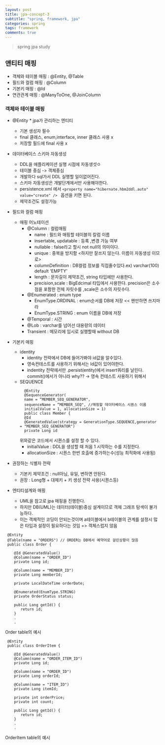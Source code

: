 ```yaml
---
layout: post
title: jpa-concept-3
subtitle: "spring, framework, jpa"
categories: spring
tags: framework
comments: true
---
```

> spring jpa study

## 앤티티 매핑

 * 객체와 테이블 매핑 : @Entity, @Table
 * 필드와 컬럼 매핑 : @Column
 * 기본키 매핑 : @Id
 * 연관관계 매핑 : @ManyToOne, @JoinColumn


### 객체와 테이블 매핑
   * @Entity 
    * jpa가 관리하는 엔티티
      * 기본 생성자 필수
      * final 클래스, enum,interface, inner 클래스 사용 x
      * 저장할 필드에 final 사용 x

   * 데이터베이스 스키마 자동생성
     * DDL을 애플리케이션 실행 시점에 자동생섯ㅇ
     * 테이블 중심 -> 객체중심
     * 개발하다 sql가서 DDL 실행할 일이없어진다. 
     * 스키마 자동생성은 개발단계에서만 사용해야한다. 
     * persistence.xml 에서 ```<property name="hibernate.hbm2ddl.auto" value="create" /> ``` 옵션을 키면 된다. 
     * 제약조건도 설정가능

   * 필드와 컬럼 매핑
     * 매핑 어노테이션
       * @Column : 컬럼매핑
         * name : 필드와 매핑할 테이블의 칼럼 이름
         * insertable, updatable : 등록 ,변경 가능 여부
         * nullable : false라고 할시 not null의 의미이다. 
         * unique : 중복을 방지함 <하지만 잘쓰지 않는다. 이름이 자동생성 이므로>
         * columnDefinition : DB컬럼 정보를 직접줄수있다.ex) varchar(100) default 'EMPTY'
         * length : 문자길이 제약조건, string 타입에만 사용한다.
         * precision,scale : BigEdcimal 타입에서 사용한다. precision은 소수점을 포함한 전체 자릿수를 ,scale은 소수의 자릿수다. 
       * @Enumerated : enum type
         * EnumType.ORDINAL : enum순서를 DB에 저장 << 왠만하면 쓰지마라
         * EnumType.STRING : enum 이름을 DB에 저장
       * @Temporal : 시간 
       * @Lob : varchar를 넘어선 대용량의 데이터
       * Transient : 메모리에 임시로 실행할때 without DB

   * 기본키 매핑
     * identity 
       * identity 전략에서 DB에 들어가봐야 id값을 알수있다. 
       * 영속컨테스트를 사용하기 위해서는 Id값이 있어야한다. 
       * indentity 전략에서만 .persist(entity)에서 insert쿼리를 날린다. commit()에서가 아니라 why?? -> 영속 컨테스트 사용하기 위해서 
     * SEQUENCE
       ```
         @Entity
         @SequenceGenerator(
         name = “MEMBER_SEQ_GENERATOR",
         sequenceName = “MEMBER_SEQ", //매핑할 데이터베이스 시퀀스 이름
         initialValue = 1, allocationSize = 1)
         public class Member {
         @Id
         @GeneratedValue(strategy = GenerationType.SEQUENCE,generator = "MEMBER_SEQ_GENERATOR")
         private Long id
       ```   
       위와같은 코드에서 시퀀스를 설정 할 수 있다.
       * initialValue : DDL을 생성할 때 처음 1 시작하는 수를 지정한다. 
       * allocationSize : 시퀀스 한번 호출에 증가하는수(성능 최적화에 사용됨) 

   * 권장하는 식별자 전략
     * 기본키 제약조건 : null아님, 유일, 변하면 안된다. 
     * 권장 : Long형 + 대체키 + 키 생성 전략 사용(시퀀스등)


 * 엔티티설계와 매핑
   * UML을 참고로 jpa 매핑을 진행한다.
   * 하지만 DB(UML)는 데이터(테이블)중심 설계이므로 객체 그래프 탐색이 불가능하다.
   * 이는 객체적인 코딩이 안되는것이며 a테이블에서 b테이블의 관계를 설정시 많은 타입과 설정이 필요하다는 것임 => 객체스럽지 않음

  ```
   @Entity
   @Table(name = "ORDERS") // ORDER는 DB에서 예약어로 걸린상황이 많음
   public class Order {

      @Id @GeneratedValue()
      @Column(name = "ORDER_ID")
      private Long id;

      @Column(name = "MEMBER_ID")
      private Long memberId;

      private LocalDateTime orderDate;

      @Enumerated(EnumType.STRING)
      private OrderStatus status;

      public Long getId() {
         return id;
      }
      .
      .

  ```   
  Order table의 예시

  ```
   @Entity
   public class OrderItem {

      @Id @GeneratedValue()
      @Column(name = "ORDER_ITEM_ID")
      private Long id;

      @Column(name = "ORDER_ID")
      private Long orderId;

      @Column(name = "ITEM_ID")
      private Long itemId;

      private int orderPrice;
      private int count;

      public Long getId() {
         return id;
      }
      .
      .

  ```   
  OrderItem table의 예시 